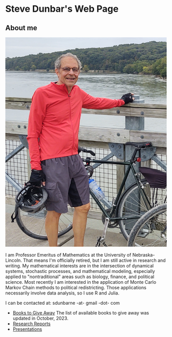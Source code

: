 # Steve Dunbar's Web Page
## About me

![Steve Dunbar](/assets/IMG_20211006_110534319_HDR_cropped.jpg)

I am Professor Emeritus of Mathematics at the University of
Nebraska-Lincoln. That means I'm officially retired, but I am still
active in research and writing. My mathematical interests are in the
intersection of dynamical systems, stochastic processes, and
mathematical modeling, especially applied to "nontraditional" areas
such as biology, finance, and political science. Most recently I am
interested in the application of Monte Carlo Markov Chain methods to
political redistricting. Those applications necessarily involve data
analysis, so I use R and Julia.

I can be contacted at: sdunbarne -at- gmail -dot- com

* [Books to Give Away](/DonatedBooks/donatedbooks/)
The list of available books to give away was updated in October, 2023.
* [Research Reports](/ResearchReports/analysis_population_deviations/)
* [Presentations](/Presentations/presentations/)
